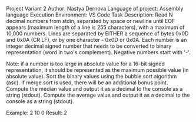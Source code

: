 Project
Variant 2
Author: Nastya Dernova
Language of project: Assembly language
Execution Environment: VS Code
Task Description:
Read N decimal numbers from stdin, separated by space or newline until EOF appears (maximum length of a line is 255 characters), with a maximum of 10,000 numbers.
Lines are separated by EITHER a sequence of bytes 0x0D and 0x0A (CR LF), or by one character - 0x0D or 0x0A.
Each number is an integer decimal signed number that needs to be converted to binary representation (word in two's complement).
Negative numbers start with '-'.

Note: if a number is too large in absolute value for a 16-bit signed representation, it should be represented as the maximum possible value (in absolute value).
Sort the binary values using the bubble sort algorithm (asc). If merge sort is used, there will be an additional bonus point.
Compute the median value and output it as a decimal to the console as a string (stdout).
Compute the average value and output it as a decimal to the console as a string (stdout).

Example:
2 10 0
Result:
2
